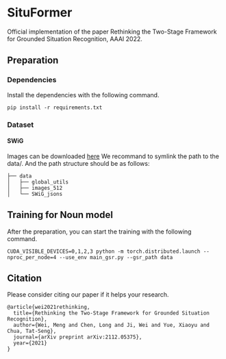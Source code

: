 # SituFormer
Official implementation of the paper Rethinking the Two-Stage Framework for Grounded Situation Recognition, AAAI 2022.

## Preparation

### Dependencies
Install the dependencies with the following command.
```
pip install -r requirements.txt
```

### Dataset

#### SWiG
Images can be downloaded [here](https://swig-data-weights.s3.us-east-2.amazonaws.com/images_512.zip)
We recommand to symlink the path to the data/. And the path structure should be as follows:

```
├── data
│   ├── global_utils
│   ├── images_512
│   └── SWiG_jsons
```

## Training for Noun model
After the preparation, you can start the training with the following command.
```
CUDA_VISIBLE_DEVICES=0,1,2,3 python -m torch.distributed.launch --nproc_per_node=4 --use_env main_gsr.py --gsr_path data

```

## Citation
Please consider citing our paper if it helps your research.
```
@article{wei2021rethinking,
  title={Rethinking the Two-Stage Framework for Grounded Situation Recognition},
  author={Wei, Meng and Chen, Long and Ji, Wei and Yue, Xiaoyu and Chua, Tat-Seng},
  journal={arXiv preprint arXiv:2112.05375},
  year={2021}
}
```